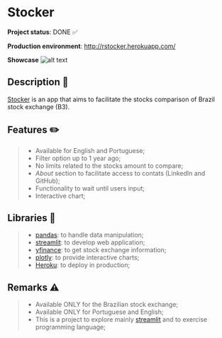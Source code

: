# Stocker
**Project status**: DONE :white_check_mark:

**Production environment**: http://rstocker.herokuapp.com/

**Showcase**
![alt text](img/stockergif.gif)

## Description :pushpin:
[Stocker](http://rstocker.herokuapp.com/) is an app that aims to facilitate the stocks comparison of Brazil stock exchange (B3).

## Features :pencil2:
> - Available for English and Portuguese;
> - Filter option up to 1 year ago;
> - No limits related to the stocks amount to compare;
> - *About* section to facilitate access to contats (LinkedIn and GitHub);
> - Functionality to wait until users input;
> - Interactive chart;

## Libraries :flashlight:
> - [pandas](https://pandas.pydata.org/): to handle data manipulation;
> - [streamlit](https://streamlit.io/): to develop web application;
> - [yfinance](https://pypi.org/project/yfinance/): to get stock exchange information;
> - [plotly](https://plotly.com/): to provide interactive charts;
> - [Heroku](https://www.heroku.com/): to deploy in production;

## Remarks :warning:
> - Available ONLY for the Brazilian stock exchange;
> - Available ONLY for Portuguese and English;
> - This is a project to explore mainly [streamlit](https://streamlit.io/) and to exercise programming language;
